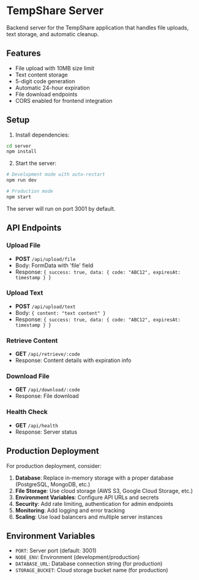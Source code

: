 # TempShare Server

Backend server for the TempShare application that handles file uploads, text storage, and automatic cleanup.

## Features

- File upload with 10MB size limit
- Text content storage
- 5-digit code generation
- Automatic 24-hour expiration
- File download endpoints
- CORS enabled for frontend integration

## Setup

1. Install dependencies:
```bash
cd server
npm install
```

2. Start the server:
```bash
# Development mode with auto-restart
npm run dev

# Production mode
npm start
```

The server will run on port 3001 by default.

## API Endpoints

### Upload File
- **POST** `/api/upload/file`
- Body: FormData with 'file' field
- Response: `{ success: true, data: { code: "ABC12", expiresAt: timestamp } }`

### Upload Text
- **POST** `/api/upload/text`
- Body: `{ content: "text content" }`
- Response: `{ success: true, data: { code: "ABC12", expiresAt: timestamp } }`

### Retrieve Content
- **GET** `/api/retrieve/:code`
- Response: Content details with expiration info

### Download File
- **GET** `/api/download/:code`
- Response: File download

### Health Check
- **GET** `/api/health`
- Response: Server status

## Production Deployment

For production deployment, consider:

1. **Database**: Replace in-memory storage with a proper database (PostgreSQL, MongoDB, etc.)
2. **File Storage**: Use cloud storage (AWS S3, Google Cloud Storage, etc.)
3. **Environment Variables**: Configure API URLs and secrets
4. **Security**: Add rate limiting, authentication for admin endpoints
5. **Monitoring**: Add logging and error tracking
6. **Scaling**: Use load balancers and multiple server instances

## Environment Variables

- `PORT`: Server port (default: 3001)
- `NODE_ENV`: Environment (development/production)
- `DATABASE_URL`: Database connection string (for production)
- `STORAGE_BUCKET`: Cloud storage bucket name (for production)